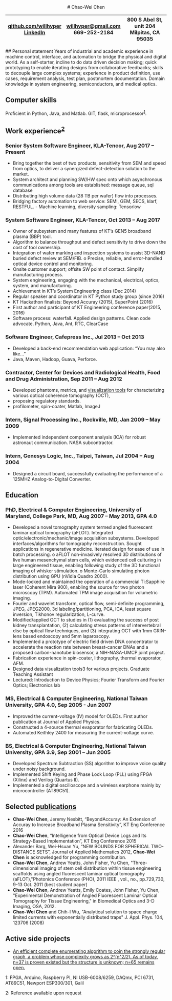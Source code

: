 <center> 
# Chao-Wei Chen

|[github.com/willhyper](github.com/willhyper) <br/>[LinkedIn](https://www.linkedin.com/in/chao-wei-chen-03179465/)| willhyper@gmail.com<br/>669-252-2184 | 800 S Abel St, unit 204<br/>Milpitas, CA 95035 |
|-|-|-|
</center>
## Personal statement
Years of industrial and academic experience in machine control, interface, and automation to bridge the physical and digital world. As a self-starter, incline to do data driven decision making; quick prototyping to enable iterating designs from collaborative feedbacks; skills to decouple large complex systems; experience in product definition, use cases, requirement analysis, test plan, postmortem documentation. Domain knowledge in system engineering, semiconductors, and medical optics.

## Computer skills
Proficient in Python, Java, and Matlab. GIT, flask, microprocessor<sup>[1](#hardware)</sup>.

## Work experience<sup>[2](#ref)</sup>
### Senior System Software Engineer, KLA-Tencor, Aug 2017 – Present

- Bring together the best of two products, sensitivity from SEM and speed from optics, to deliver a synergized defect-detection solution to the market.
- System architect and planning SW/HW spec onto which asynchronous communications among tools are established: message queue, sql database
- Distributing high volume data (28 TB per wafer) flow into processes.
- Bridging factory automation to web service: SEMI, GEM, SECS, klarf, RESTFUL. - Machine learning, diversity sampling: Tensorlow

### System Software Engineer, KLA-Tencor, Oct 2013 – Aug 2017
- Owner of subsystem and many features of KT’s GEN5 broadband plasma (BBP) tool.
- Algorithm to balance throughput and defect sensitivity to drive down the cost of tool ownership.
- Integration of wafer marking and inspection systems to assist 3D-NAND buried defect review at SEM/FIB. o Precise, reliable, and error-handled optical device control and monitoring.
- Onsite customer support; offsite SW point of contact. Simplify manufacturing process.
- System engineering, engaging with the mechanical, electrical, optics, system, and manufacturing.
- Achievement in KT’s System Engineering class (Dec 2014)
- Regular speaker and coordinator in KT Python study group (since 2016)
- KT Hackathon finalists: Beyond Accuray (2015), SuperPoint (2016)
- First author and participant of KT Engineering conference paper(2015, 2016)
- Software process: waterfall. Applied design patterns. Clean code advocate. Python, Java, Ant, RTC, ClearCase 

### Software Engineer, Cafepress Inc., Jul 2013 – Oct 2013
- Developed a back-end recommendation web application: “You may also like...”
- Java, Maven, Hadoop, Guava, Perforce.

### Contractor, Center for Devices and Radiological Health, Food and Drug Administration, Sep 2011 – Aug 2012
- Developed phantoms, metrics, and [visualization tools](https://sites.google.com/site/willhyper/gallery) for characterizing various optical coherence tomography (OCT),
- proposing regulatory standards.
- profilometer, spin-coater, Matlab, ImageJ

### Intern, Signal Processing Inc., Rockville, MD, Jan 2009 – May 2009
- Implemented independent component analysis (ICA) for robust astronaut communication. NASA subcontractor. 

### Intern, Genesys Logic, Inc., Taipei, Taiwan, Jul 2004 – Aug 2004
- Designed a circuit board, successfully evaluating the performance of a 125MHZ Analog-to-Digital Converter.

## Education
### PhD, Electrical & Computer Engineering, University of Maryland, College Park, MD, Aug 2007 – May 2013, GPA 4.0
- Developed a novel tomography system termed angled fluorescent laminar optical tomography (aFLOT). Integrated optic/electronic/mechanic/image acquisition subsystems. Developed interfaces/algorithms for tomography reconstruction. Sought applications in regenerative medicine. Iterated design for ease of use in batch processing. o aFLOT non-invasively resolved 3D distributions of live human mesenchymal stem cells, which evidenced cell culturing in large engineered tissue, enabling following study of the 3D functional imaging of whisker stimulation. o Monte-Carlo simulating photon distribution using GPU (nVidia Quadro 2000).
- Mode-locked and maintained the operation of a commercial Ti:Sapphire laser (Coherent Mira 900), enabling the source for two photon microscopy (TPM). Automated TPM image acquisition for volumetric imaging.
- Fourier and wavelet transform, optical flow, semi-definite programming, JPEG, JPEG2000, 3d labeling/partitioning, PCA, ICA, least square inversion, Tikhonov regularization, L-curve.
- Modified/applied OCT to studies in (1) evaluating the success of post kidney transplantation, (2) calculating stress patterns of intervertebral disc by optical flow techniques, and (3) integrating OCT with 1mm GRIN-lens based endoscopy and 5mm laparoscopy.
- Implemented a prototype of electric field driven DNA concentrator to accelerate the reaction rate between breast-cancer DNAs and a proposed carbon-nanotube biosensor, a NIH-NASA-UMCP joint project.
- Fabrication experience in spin-coater, lithography, thermal evaporator, AFM.
- Designed data visualization tools3 for various projects. Graduate Teaching Assistant
- Lectured: Introduction to Device Physics; Fourier Transform and Fourier Optics; Electronics lab

### MS, Electrical & Computer Engineering, National Taiwan University, GPA 4.0, Sep 2005 - Jun 2007
- Improved the current-voltage (IV) model for OLEDs. First author publication at Journal of Applied Physics.
- Constructed a 4-source thermal evaporator for fabricating OLEDs.
- Automated Keithley 2400 for measuring the current-voltage curve.

### BS, Electrical & Computer Engineering, National Taiwan University, GPA 3.9, Sep 2001 – Jun 2005
- Developed Spectrum Subtraction (SS) algorithm to improve voice quality under noisy background.
- Implemented Shift Keying and Phase Lock Loop (PLL) using FPGA (Xilinx) and Verilog (Quartus II).
- Implemented a digital oscilloscope and a wireless earphone mainly by microcontroller (AT89C51).

## Selected [publications](https://scholar.google.com/citations?user=FxDwG_h5zo8C)
- **Chao-Wei Chen**, Jeremy Nesbitt, “BeyondAccuray: An Extension of Accuray to Increase Broadband Plasma Sensitivity”, KT Eng Conference 2016
- **Chao-Wei Chen**, “Intelligence from Optical Device Logs and Its Strategy-Based Implementation”, KT Eng Conference 2015
- Alexander Barg, Wei-Hsuan Yu, “NEW BOUNDS FOR SPHERICAL TWO-DISTANCE SETS”, Journal of Applied Mathematics 2012, **Chao-Wei Chen** is acknowledged for programming contribution.
- **Chao-Wei Chen**, Andrew Yeatts, John Fisher, Yu Chen, "Three-dimensional imaging of stem cell distribution within tissue engineering scaffolds using angled fluorescent laminar optical tomography (aFLOT),"Photonics Conference (PHO), 2011 IEEE , vol., no., pp.729,730, 9-13 Oct. 2011 (best student paper)
- **Chao-Wei Chen**, Andrew Yeatts, Emily Coates, John Fisher, Yu Chen, "Experimental Demonstration of Angled Fluorescent Laminar Optical Tomography for Tissue Engineering," in Biomedical Optics and 3-D Imaging, OSA, 2012.
- **Chao-Wei Chen** and Chih-I Wu, "Analytical solution to space charge limited currents with exponentially distributed traps" J. Appl. Phys. 104, 123706 (2008)

## Active side projects
-	[An efficient complete enumerating algorithm to coin the strongly regular graph, a problem whose complexity grows as 2^(n^2/2). As of today, n=37 is proven existed but the structure is unknown; n=65 remains open.](https://github.com/willhyper/two_dist_set)

<a name="hardware">1</a>: FPGA, Arduino, Raspberry PI, NI USB-6008/6259, DAQmx, PCI 6731, AT89C51, Newport ESP300/301, Galil 

<a name="ref">2</a>: Reference available upon request

